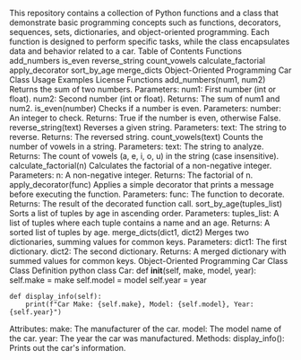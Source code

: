 This repository contains a collection of Python functions and a class that demonstrate basic programming concepts such as functions, decorators, sequences, sets, dictionaries, and object-oriented programming. Each function is designed to perform specific tasks, while the class encapsulates data and behavior related to a car.
Table of Contents
Functions
add_numbers
is_even
reverse_string
count_vowels
calculate_factorial
apply_decorator
sort_by_age
merge_dicts
Object-Oriented Programming
Car Class
Usage Examples
License
Functions
add_numbers(num1, num2)
Returns the sum of two numbers.
Parameters:
num1: First number (int or float).
num2: Second number (int or float).
Returns:
The sum of num1 and num2.
is_even(number)
Checks if a number is even.
Parameters:
number: An integer to check.
Returns:
True if the number is even, otherwise False.
reverse_string(text)
Reverses a given string.
Parameters:
text: The string to reverse.
Returns:
The reversed string.
count_vowels(text)
Counts the number of vowels in a string.
Parameters:
text: The string to analyze.
Returns:
The count of vowels (a, e, i, o, u) in the string (case insensitive).
calculate_factorial(n)
Calculates the factorial of a non-negative integer.
Parameters:
n: A non-negative integer.
Returns:
The factorial of n.
apply_decorator(func)
Applies a simple decorator that prints a message before executing the function.
Parameters:
func: The function to decorate.
Returns:
The result of the decorated function call.
sort_by_age(tuples_list)
Sorts a list of tuples by age in ascending order.
Parameters:
tuples_list: A list of tuples where each tuple contains a name and an age.
Returns:
A sorted list of tuples by age.
merge_dicts(dict1, dict2)
Merges two dictionaries, summing values for common keys.
Parameters:
dict1: The first dictionary.
dict2: The second dictionary.
Returns:
A merged dictionary with summed values for common keys.
Object-Oriented Programming
Car Class
Class Definition
python
class Car:
    def __init__(self, make, model, year):
        self.make = make
        self.model = model
        self.year = year
    
    def display_info(self):
        print(f"Car Make: {self.make}, Model: {self.model}, Year: {self.year}")

Attributes:
make: The manufacturer of the car.
model: The model name of the car.
year: The year the car was manufactured.
Methods:
display_info(): Prints out the car's information.